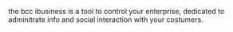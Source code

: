 the bcc ibusiness is a tool to control your enterprise, dedicated to adminitrate info and social interaction with your costumers.